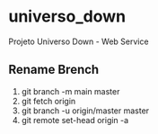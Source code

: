 # universo_down

Projeto Universo Down - Web Service

## Rename Brench

1. git branch -m main master
2. git fetch origin
3. git branch -u origin/master master
4. git remote set-head origin -a
